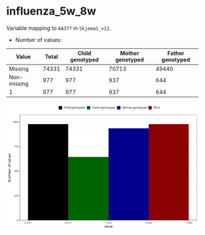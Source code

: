# influenza_5w_8w
Variable mapping to `AA377` in `Skjema1_v12`.
- Number of values:

| Value | Total | Child genotyped | Mother genotyped | Father genotyped |
| ----- | ----- | --------------- | ---------------- | ---------------- |
| Missing | 74331 | 74331 | 70713 | 49440 |
| Non-missing | 977 | 977 | 937 | 644 |
| 1 | 977 | 977 | 937 | 644 |



![](influenza_5w_8w_n.png)



